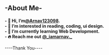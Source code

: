 <h2>-About Me-</h2>
<h4>- 👋 Hi, I’m<a href="https://github.com/Arnav123098">@Arnav123098</a>.<br>
- 👀 I’m interested in reading, coding, ui design.<br>
  - 🌱 I’m currently learning Web Development.<br>
  - 🔥 Reach me out <a href="https://www.instagram.com/_iamarnav._/">@_iamarnav._</a></h4>
----Thank You----

<!---
Arnav123098/Arnav123098 is a ✨ special ✨ repository because its `README.md` (this file) appears on your GitHub profile.
You can click the Preview link to take a look at your changes.
--->
